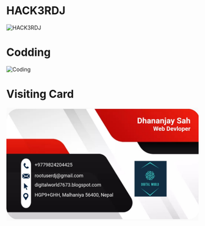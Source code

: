
# HACK3RDJ


<img alt="HACK3RDJ" src="https://github.com/rootuserdj/rootuserdj/blob/master/15667.gif">

# Codding

<img alt="Coding"  src="https://c.tenor.com/qJ5evVs-_uUAAAAC/coding.gif">

# Visiting Card

<img src="https://github.com/rootuserdj/rootuserdj/blob/master/Screenshot_2022-08-11-01-44-59-05_4a5c017d345573e8ef682f0cf07146f7.jpg" >
